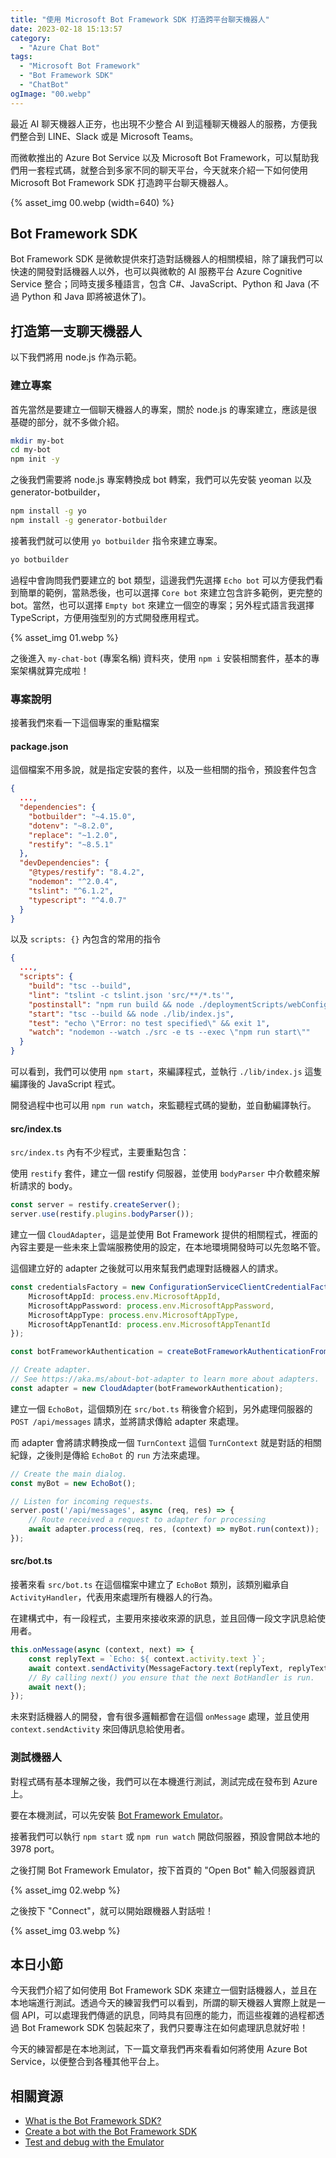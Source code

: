 ```yaml
---
title: "使用 Microsoft Bot Framework SDK 打造跨平台聊天機器人"
date: 2023-02-18 15:13:57
category:
  - "Azure Chat Bot"
tags:
  - "Microsoft Bot Framework"
  - "Bot Framework SDK"
  - "ChatBot"
ogImage: "00.webp"
---
```


最近 AI 聊天機器人正夯，也出現不少整合 AI 到這種聊天機器人的服務，方便我們整合到 LINE、Slack 或是 Microsoft Teams。

而微軟推出的 Azure Bot Service 以及 Microsoft Bot Framework，可以幫助我們用一套程式碼，就整合到多家不同的聊天平台，今天就來介紹一下如何使用 Microsoft Bot Framework SDK 打造跨平台聊天機器人。

<!-- more -->

{% asset_img 00.webp (width=640) %}

## Bot Framework SDK

Bot Framework SDK 是微軟提供來打造對話機器人的相關模組，除了讓我們可以快速的開發對話機器人以外，也可以與微軟的 AI 服務平台 Azure Cognitive Service 整合；同時支援多種語言，包含 C#、JavaScript、Python 和 Java (不過 Python 和 Java 即將被退休了)。

## 打造第一支聊天機器人

以下我們將用 node.js 作為示範。

### 建立專案

首先當然是要建立一個聊天機器人的專案，關於 node.js 的專案建立，應該是很基礎的部分，就不多做介紹。

```sh
mkdir my-bot
cd my-bot
npm init -y
```

之後我們需要將 node.js 專案轉換成 bot 轉案，我們可以先安裝 yeoman 以及 generator-botbuilder，

```sh
npm install -g yo
npm install -g generator-botbuilder
```

接著我們就可以使用 `yo botbuilder` 指令來建立專案。

```sh
yo botbuilder
```

過程中會詢問我們要建立的 bot 類型，這邊我們先選擇 `Echo bot` 可以方便我們看到簡單的範例，當熟悉後，也可以選擇 `Core bot` 來建立包含許多範例，更完整的 bot。當然，也可以選擇 `Empty bot` 來建立一個空的專案；另外程式語言我選擇 TypeScript，方便用強型別的方式開發應用程式。

{% asset_img 01.webp %}

之後進入 `my-chat-bot` (專案名稱) 資料夾，使用 `npm i` 安裝相關套件，基本的專案架構就算完成啦！

### 專案說明

接著我們來看一下這個專案的重點檔案

#### package.json

這個檔案不用多說，就是指定安裝的套件，以及一些相關的指令，預設套件包含

```json
{
  ...,
  "dependencies": {
    "botbuilder": "~4.15.0",
    "dotenv": "~8.2.0",
    "replace": "~1.2.0",
    "restify": "~8.5.1"
  },
  "devDependencies": {
    "@types/restify": "8.4.2",
    "nodemon": "^2.0.4",
    "tslint": "^6.1.2",
    "typescript": "^4.0.7"
  }
}
```

以及 `scripts: {}` 內包含的常用的指令

```json
{
  ...,
  "scripts": {
    "build": "tsc --build",
    "lint": "tslint -c tslint.json 'src/**/*.ts'",
    "postinstall": "npm run build && node ./deploymentScripts/webConfigPrep.js",
    "start": "tsc --build && node ./lib/index.js",
    "test": "echo \"Error: no test specified\" && exit 1",
    "watch": "nodemon --watch ./src -e ts --exec \"npm run start\""
  }
}
```

可以看到，我們可以使用 `npm start`，來編譯程式，並執行 `./lib/index.js` 這隻編譯後的 JavaScript 程式。

開發過程中也可以用 `npm run watch`，來監聽程式碼的變動，並自動編譯執行。

#### src/index.ts

`src/index.ts` 內有不少程式，主要重點包含：

使用 `restify` 套件，建立一個 restify 伺服器，並使用 `bodyParser` 中介軟體來解析請求的 body。

```typescript
const server = restify.createServer();
server.use(restify.plugins.bodyParser());
```

建立一個 `CloudAdapter`，這是並使用 Bot Framework 提供的相關程式，裡面的內容主要是一些未來上雲端服務使用的設定，在本地環境開發時可以先忽略不管。

這個建立好的 adapter 之後就可以用來幫我們處理對話機器人的請求。

```typescript
const credentialsFactory = new ConfigurationServiceClientCredentialFactory({
    MicrosoftAppId: process.env.MicrosoftAppId,
    MicrosoftAppPassword: process.env.MicrosoftAppPassword,
    MicrosoftAppType: process.env.MicrosoftAppType,
    MicrosoftAppTenantId: process.env.MicrosoftAppTenantId
});

const botFrameworkAuthentication = createBotFrameworkAuthenticationFromConfiguration(null, credentialsFactory);

// Create adapter.
// See https://aka.ms/about-bot-adapter to learn more about adapters.
const adapter = new CloudAdapter(botFrameworkAuthentication);
```

建立一個 `EchoBot`，這個類別在 `src/bot.ts` 稍後會介紹到，另外處理伺服器的 `POST /api/messages` 請求，並將請求傳給 adapter 來處理。

而 adapter 會將請求轉換成一個 `TurnContext` 這個 `TurnContext` 就是對話的相關紀錄，之後則是傳給 `EchoBot` 的 `run` 方法來處理。

```typescript
// Create the main dialog.
const myBot = new EchoBot();

// Listen for incoming requests.
server.post('/api/messages', async (req, res) => {
    // Route received a request to adapter for processing
    await adapter.process(req, res, (context) => myBot.run(context));
});
```

#### src/bot.ts

接著來看 `src/bot.ts` 在這個檔案中建立了 `EchoBot` 類別，該類別繼承自 `ActivityHandler`，代表用來處理所有機器人的行為。

在建構式中，有一段程式，主要用來接收來源的訊息，並且回傳一段文字訊息給使用者。

```typescript
this.onMessage(async (context, next) => {
    const replyText = `Echo: ${ context.activity.text }`;
    await context.sendActivity(MessageFactory.text(replyText, replyText));
    // By calling next() you ensure that the next BotHandler is run.
    await next();
});
```

未來對話機器人的開發，會有很多邏輯都會在這個 `onMessage` 處理，並且使用 `context.sendActivity` 來回傳訊息給使用者。

### 測試機器人

對程式碼有基本理解之後，我們可以在本機進行測試，測試完成在發布到 Azure 上。

要在本機測試，可以先安裝 [Bot Framework Emulator](https://github.com/microsoft/BotFramework-Emulator)。

接著我們可以執行 `npm start` 或 `npm run watch` 開啟伺服器，預設會開啟本地的 3978 port。

之後打開 Bot Framework Emulator，按下首頁的 "Open Bot" 輸入伺服器資訊

{% asset_img 02.webp %}

之後按下 "Connect"，就可以開始跟機器人對話啦！

{% asset_img 03.webp %}

## 本日小節

今天我們介紹了如何使用 Bot Framework SDK 來建立一個對話機器人，並且在本地端進行測試。透過今天的練習我們可以看到，所謂的聊天機器人實際上就是一個 API，可以處理我們傳遞的訊息，同時具有回應的能力，而這些複雜的過程都透過 Bot Framework SDK 包裝起來了，我們只要專注在如何處理訊息就好啦！

今天的練習都是在本地測試，下一篇文章我們再來看看如何將使用 Azure Bot Service，以便整合到各種其他平台上。

## 相關資源

- [What is the Bot Framework SDK?](https://learn.microsoft.com/en-us/azure/bot-service/bot-service-overview?view=azure-bot-service-4.0&WT.mc_id=DOP-MVP-5003734)
- [Create a bot with the Bot Framework SDK](https://learn.microsoft.com/en-us/azure/bot-service/bot-service-quickstart-create-bot?view=azure-bot-service-4.0&WT.mc_id=DOP-MVP-5003734&tabs=javascript%2Cvs)
- [Test and debug with the Emulator](https://learn.microsoft.com/en-us/azure/bot-service/bot-service-debug-emulator?view=azure-bot-service-4.0&WT.mc_id=DOP-MVP-5003734&tabs=csharp)
